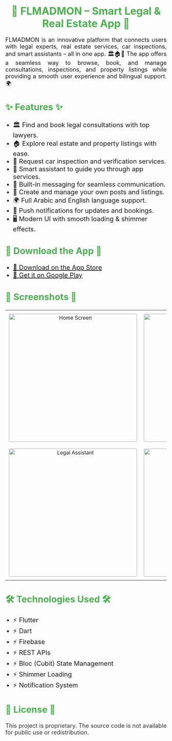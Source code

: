 <h1 style="font-size: 32px; text-align: center; color: #4CAF50;">🌟 FLMADMON – Smart Legal & Real Estate App 🌟</h1>

<p style="font-size: 18px; text-align: justify;">
  FLMADMON is an innovative platform that connects users with legal experts, real estate services, car inspections, and smart assistants – all in one app. 🏛️🏠🚗  
  The app offers a seamless way to browse, book, and manage consultations, inspections, and property listings while providing a smooth user experience and bilingual support. 🌍
</p>

<h2 style="font-size: 28px; color: #4CAF50;">✨ Features ✨</h2>
<ul>
  <li style="font-size: 20px;">🏛️ Find and book legal consultations with top lawyers.</li>
  <li style="font-size: 20px;">🏠 Explore real estate and property listings with ease.</li>
  <li style="font-size: 20px;">🚗 Request car inspection and verification services.</li>
  <li style="font-size: 20px;">🤖 Smart assistant to guide you through app services.</li>
  <li style="font-size: 20px;">📩 Built-in messaging for seamless communication.</li>
  <li style="font-size: 20px;">📄 Create and manage your own posts and listings.</li>
  <li style="font-size: 20px;">🌍 Full Arabic and English language support.</li>
  <li style="font-size: 20px;">🔔 Push notifications for updates and bookings.</li>
  <li style="font-size: 20px;">🖥️ Modern UI with smooth loading & shimmer effects.</li>
</ul>

<h2 style="font-size: 28px; color: #4CAF50;">📲 Download the App 📲</h2>
<ul>
  <li style="font-size: 20px;"><a href="https://apps.apple.com/eg/app/flmadmon/id6474122797">🍏 Download on the App Store</a></li>
  <li style="font-size: 20px;"><a href="https://play.google.com/store/apps/details?id=com.codanyon.FLMADMON">🤖 Get it on Google Play</a></li>
</ul>

<h2 style="font-size: 28px; color: #4CAF50;">📸 Screenshots 📸</h2>
<table style="width: 100%; border-collapse: collapse; text-align: center;">
  <tr>
    <td style="padding: 10px;">
      <img src="assets/screenshots/01_home.png" width="400" style="border: 1px solid #ddd; border-radius: 4px;" alt="Home Screen" />
    </td>
    <td style="padding: 10px;">
      <img src="assets/screenshots/02_details.png" width="400" style="border: 1px solid #ddd; border-radius: 4px;" alt="Details Screen" />
    </td>
    <td style="padding: 10px;">
      <img src="https://github.com/user-attachments/assets/64e7d045-4732-49ea-bf7f-df15a10af981" width="400" style="border: 1px solid #ddd; border-radius: 4px;" alt="View All" />
    </td>
  </tr>
  <tr>
    <td style="padding: 10px;">
      <img src="https://github.com/user-attachments/assets/e4665aeb-5909-476a-b84f-42de20421cdf" width="400" style="border: 1px solid #ddd; border-radius: 4px;" alt="Legal Assistant" />
    </td>
    <td style="padding: 10px;">
      <img src="https://github.com/user-attachments/assets/f0c25256-15be-48b3-97fa-51db8fb41e7f" width="400" style="border: 1px solid #ddd; border-radius: 4px;" alt="Legal Assistant 2" />
    </td>
    <td style="padding: 10px;">
      <img src="https://github.com/user-attachments/assets/f17c597c-5362-4558-9a4e-f20ee9d9b3f5" width="400" style="border: 1px solid #ddd; border-radius: 4px;" alt="Smart Assistant" />
    </td>
  </tr>
  <!-- You can continue adding rows of 3 screenshots like above for all your images -->
</table>

<h2 style="font-size: 28px; color: #4CAF50;">🛠️ Technologies Used 🛠️</h2>
<ul>
  <li style="font-size: 20px;">⚡ Flutter</li>
  <li style="font-size: 20px;">⚡ Dart</li>
  <li style="font-size: 20px;">⚡ Firebase</li>
  <li style="font-size: 20px;">⚡ REST APIs</li>
  <li style="font-size: 20px;">⚡ Bloc (Cubit) State Management</li>
  <li style="font-size: 20px;">⚡ Shimmer Loading</li>
  <li style="font-size: 20px;">⚡ Notification System</li>
</ul>

<h2 style="font-size: 28px; color: #4CAF50;">📜 License 📜</h2>
<p style="font-size: 18px; text-align: justify; color: #333;">
  This project is proprietary. The source code is not available for public use or redistribution.
</p>
